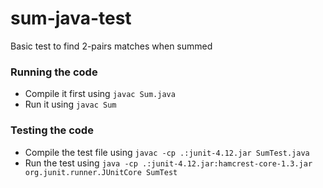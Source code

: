 # sum-java-test
Basic test to find 2-pairs matches when summed

### Running the code

* Compile it first using `javac Sum.java`
* Run it using `javac Sum`

### Testing the code

* Compile the test file using `javac -cp .:junit-4.12.jar SumTest.java`
* Run the test using `java -cp .:junit-4.12.jar:hamcrest-core-1.3.jar org.junit.runner.JUnitCore SumTest`
